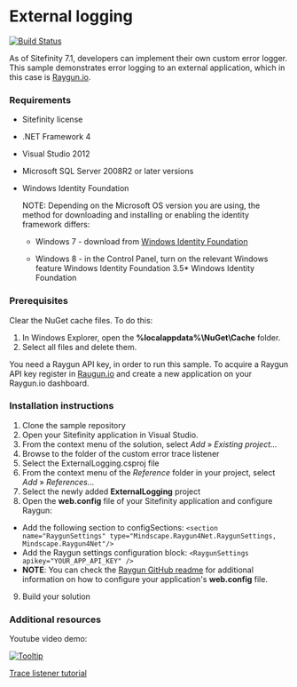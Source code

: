 External logging
============================

[![Build Status](http://sdk-jenkins-ci.cloudapp.net/buildStatus/icon?job=Telerik.Sitefinity.Samples.ExternalLogging.CI)](http://sdk-jenkins-ci.cloudapp.net/job/Telerik.Sitefinity.Samples.ExternalLogging.CI/)

As of Sitefinity 7.1, developers can implement their own custom error logger. This sample demonstrates error logging to an external application, which in this case is [Raygun.io](https://raygun.io/).

### Requirements 

* Sitefinity license

* .NET Framework 4

* Visual Studio 2012

* Microsoft SQL Server 2008R2 or later versions

* Windows Identity Foundation

   NOTE: Depending on the Microsoft OS version you are using, the method for downloading and installing or enabling the identity framework differs:

  * Windows 7 - download from [Windows Identity Foundation](http://www.microsoft.com/en-us/download/details.aspx?id=17331)

  * Windows 8 - in the Control Panel, turn on the relevant Windows feature Windows Identity Foundation 3.5* Windows Identity Foundation

### Prerequisites

Clear the NuGet cache files. To do this:

1. In Windows Explorer, open the **%localappdata%\NuGet\Cache** folder.
2. Select all files and delete them.

You need a Raygun API key, in order to run this sample. To acquire a Raygun API key register in [Raugun.io](https://raygun.io/) and create a new application on your Raygun.io dashboard.


### Installation instructions

1. Clone the sample repository
2. Open your Sitefinity application in Visual Studio.
3. From the context menu of the solution, select *Add* » *Existing project…*
4. Browse to the folder of the custom error trace listener
5. Select the ExternalLogging.csproj file
6. From the context menu of the *Reference* folder in your project, select *Add* » *References…*
7. Select the newly added **ExternalLogging** project
8. Open the **web.config** file of your Sitefinity application and configure Raygun:
  * Add the following section to configSections: 
   ```<section name="RaygunSettings" type="Mindscape.Raygun4Net.RaygunSettings, Mindscape.Raygun4Net"/>```
  * Add the Raygun settings configuration block: 
   ```<RaygunSettings apikey="YOUR_APP_API_KEY" />```
  * **NOTE**: You can check the [Raygun GitHub readme](https://github.com/MindscapeHQ/raygun4net/blob/master/README.md) for additional information on how to configure your application's **web.config** file.
9. Build your solution

### Additional resources

Youtube video demo:

[![Tooltip](https://raw.githubusercontent.com/Sitefinity-SDK/external-logging/develop/externalLogging.png)](http://youtu.be/-L_99f7UjZ8)

[Trace listener tutorial](http://www.sitefinity.com/documentation/)
